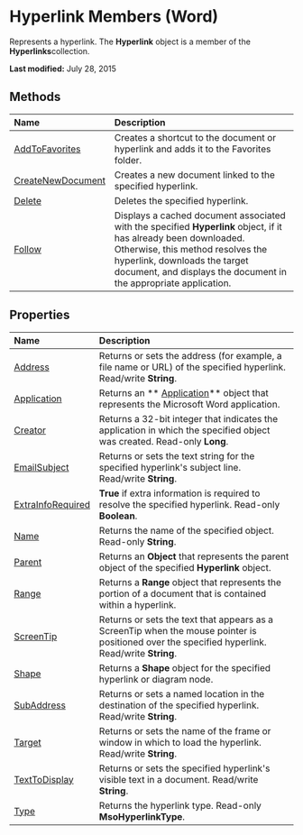 
# Hyperlink Members (Word)
Represents a hyperlink. The  **Hyperlink** object is a member of the **Hyperlinks**collection.

 **Last modified:** July 28, 2015


## Methods



|**Name**|**Description**|
|:-----|:-----|
| [AddToFavorites](262f05e9-3697-a695-db2d-39162158ec41.md)|Creates a shortcut to the document or hyperlink and adds it to the Favorites folder.|
| [CreateNewDocument](e3077a0d-6a83-e36d-7199-8ec6aca8dfa7.md)|Creates a new document linked to the specified hyperlink.|
| [Delete](cf9c95ee-4992-353b-5019-6d0e4f5dadaa.md)|Deletes the specified hyperlink.|
| [Follow](ff8553f3-9da7-245f-75fc-77013b5b1e9a.md)|Displays a cached document associated with the specified  **Hyperlink** object, if it has already been downloaded. Otherwise, this method resolves the hyperlink, downloads the target document, and displays the document in the appropriate application.|

## Properties



|**Name**|**Description**|
|:-----|:-----|
| [Address](f908a22a-7c0f-6b56-7933-f44985ea1464.md)|Returns or sets the address (for example, a file name or URL) of the specified hyperlink. Read/write  **String**.|
| [Application](26b63c29-55c0-62e9-e202-3e2934f3faf6.md)|Returns an  ** [Application](d1cf6f8f-4e88-bf01-93b4-90a83f79cb44.md)** object that represents the Microsoft Word application.|
| [Creator](bf9cbba4-cb42-becb-71ef-70faa45d6c23.md)|Returns a 32-bit integer that indicates the application in which the specified object was created. Read-only  **Long**.|
| [EmailSubject](8b019ae2-40da-b69c-8f0b-554724a770bd.md)|Returns or sets the text string for the specified hyperlink's subject line. Read/write  **String**.|
| [ExtraInfoRequired](066a4dbf-f5ea-f708-cd57-f8e515a258d5.md)| **True** if extra information is required to resolve the specified hyperlink. Read-only **Boolean**.|
| [Name](e49493bf-d8bb-9ccf-2963-c8d71cf15936.md)|Returns the name of the specified object. Read-only  **String**.|
| [Parent](2103c85f-330f-46d0-1352-3f8c906d0ab0.md)|Returns an  **Object** that represents the parent object of the specified **Hyperlink** object.|
| [Range](40acf954-d908-867b-3b46-318ad5487e78.md)|Returns a  **Range** object that represents the portion of a document that is contained within a hyperlink.|
| [ScreenTip](59df269f-3dfd-53fe-b4ac-7889eefef740.md)|Returns or sets the text that appears as a ScreenTip when the mouse pointer is positioned over the specified hyperlink. Read/write  **String**.|
| [Shape](bee91eb6-fc38-e2b9-ca90-e9a34062c9f5.md)|Returns a  **Shape** object for the specified hyperlink or diagram node.|
| [SubAddress](9dff8453-c7e5-fd1a-89f8-869f762b0bdc.md)|Returns or sets a named location in the destination of the specified hyperlink. Read/write  **String**.|
| [Target](2a36ec74-fcfd-9000-8229-dcd01b8f7757.md)|Returns or sets the name of the frame or window in which to load the hyperlink. Read/write  **String**.|
| [TextToDisplay](9b9f73cd-bf4e-367e-c901-746b85da9f9c.md)|Returns or sets the specified hyperlink's visible text in a document. Read/write  **String**.|
| [Type](8ee720a4-6335-2f80-fb45-233cdf29e244.md)|Returns the hyperlink type. Read-only  **MsoHyperlinkType**.|
